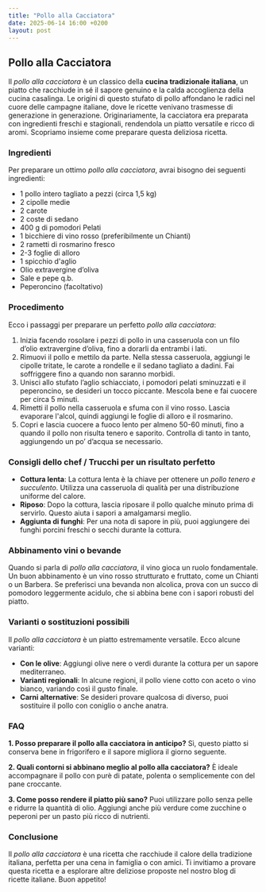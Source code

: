```yaml
---
title: "Pollo alla Cacciatora"
date: 2025-06-14 16:00 +0200
layout: post
---
```


## Pollo alla Cacciatora

Il *pollo alla cacciatora* è un classico della **cucina tradizionale italiana**, un piatto che racchiude in sé il sapore genuino e la calda accoglienza della cucina casalinga. Le origini di questo stufato di pollo affondano le radici nel cuore delle campagne italiane, dove le ricette venivano trasmesse di generazione in generazione. Originariamente, la cacciatora era preparata con ingredienti freschi e stagionali, rendendola un piatto versatile e ricco di aromi. Scopriamo insieme come preparare questa deliziosa ricetta.

### Ingredienti

Per preparare un ottimo *pollo alla cacciatora*, avrai bisogno dei seguenti ingredienti:

- 1 pollo intero tagliato a pezzi (circa 1,5 kg)
- 2 cipolle medie
- 2 carote
- 2 coste di sedano
- 400 g di pomodori Pelati
- 1 bicchiere di vino rosso (preferibilmente un Chianti)
- 2 rametti di rosmarino fresco
- 2-3 foglie di alloro
- 1 spicchio d'aglio
- Olio extravergine d’oliva
- Sale e pepe q.b.
- Peperoncino (facoltativo)

### Procedimento

Ecco i passaggi per preparare un perfetto *pollo alla cacciatora*:

1. Inizia facendo rosolare i pezzi di pollo in una casseruola con un filo d’olio extravergine d’oliva, fino a dorarli da entrambi i lati.
2. Rimuovi il pollo e mettilo da parte. Nella stessa casseruola, aggiungi le cipolle tritate, le carote a rondelle e il sedano tagliato a dadini. Fai soffriggere fino a quando non saranno morbidi.
3. Unisci allo stufato l’aglio schiacciato, i pomodori pelati sminuzzati e il peperoncino, se desideri un tocco piccante. Mescola bene e fai cuocere per circa 5 minuti.
4. Rimetti il pollo nella casseruola e sfuma con il vino rosso. Lascia evaporare l'alcol, quindi aggiungi le foglie di alloro e il rosmarino.
5. Copri e lascia cuocere a fuoco lento per almeno 50-60 minuti, fino a quando il pollo non risulta tenero e saporito. Controlla di tanto in tanto, aggiungendo un po’ d’acqua se necessario.

### Consigli dello chef / Trucchi per un risultato perfetto

- **Cottura lenta**: La cottura lenta è la chiave per ottenere un *pollo tenero e succulento*. Utilizza una casseruola di qualità per una distribuzione uniforme del calore.
- **Riposo**: Dopo la cottura, lascia riposare il pollo qualche minuto prima di servirlo. Questo aiuta i sapori a amalgamarsi meglio.
- **Aggiunta di funghi**: Per una nota di sapore in più, puoi aggiungere dei funghi porcini freschi o secchi durante la cottura.

### Abbinamento vini o bevande

Quando si parla di *pollo alla cacciatora*, il vino gioca un ruolo fondamentale. Un buon abbinamento è un vino rosso strutturato e fruttato, come un Chianti o un Barbera. Se preferisci una bevanda non alcolica, prova con un succo di pomodoro leggermente acidulo, che si abbina bene con i sapori robusti del piatto.

### Varianti o sostituzioni possibili

Il *pollo alla cacciatora* è un piatto estremamente versatile. Ecco alcune varianti:

- **Con le olive**: Aggiungi olive nere o verdi durante la cottura per un sapore mediterraneo.
- **Varianti regionali**: In alcune regioni, il pollo viene cotto con aceto o vino bianco, variando così il gusto finale.
- **Carni alternative**: Se desideri provare qualcosa di diverso, puoi sostituire il pollo con coniglio o anche anatra.

### FAQ

**1. Posso preparare il pollo alla cacciatora in anticipo?**
Sì, questo piatto si conserva bene in frigorifero e il sapore migliora il giorno seguente.

**2. Quali contorni si abbinano meglio al pollo alla cacciatora?**
È ideale accompagnare il pollo con purè di patate, polenta o semplicemente con del pane croccante.

**3. Come posso rendere il piatto più sano?**
Puoi utilizzare pollo senza pelle e ridurre la quantità di olio. Aggiungi anche più verdure come zucchine o peperoni per un pasto più ricco di nutrienti.

### Conclusione

Il *pollo alla cacciatora* è una ricetta che racchiude il calore della tradizione italiana, perfetta per una cena in famiglia o con amici. Ti invitiamo a provare questa ricetta e a esplorare altre deliziose proposte nel nostro blog di ricette italiane. Buon appetito!